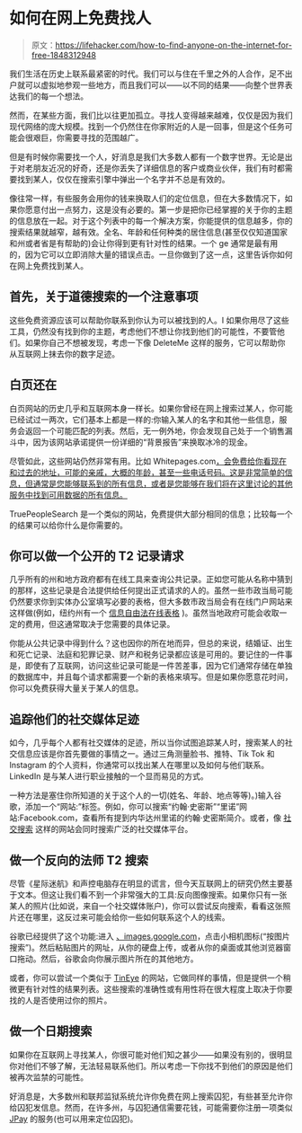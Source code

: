 # 如何在网上免费找人

> 原文：<https://lifehacker.com/how-to-find-anyone-on-the-internet-for-free-1848312948>

我们生活在历史上联系最紧密的时代。我们可以与住在千里之外的人合作，足不出户就可以虚拟地参观一些地方，而且我们可以——以不同的结果——向整个世界表达我们的每一个想法。



然而，在某些方面，我们比以往更加孤立。寻找人变得越来越难，仅仅是因为我们现代网络的庞大规模。找到一个仍然住在你家附近的人是一回事，但是这个任务可能会很艰巨，你需要寻找的范围越广。

但是有时候你需要找一个人，好消息是我们大多数人都有一个数字世界。无论是出于对老朋友近况的好奇，还是你丢失了详细信息的客户或商业伙伴，我们有时都需要找到某人，仅仅在搜索引擎中弹出一个名字并不总是有效的。

像往常一样，有些服务会用你的钱来换取人们的定位信息，但在大多数情况下，如果你愿意付出一点努力，这是没有必要的。第一步是把你已经掌握的关于你的主题的信息放在一起。对于这个列表中的每一个解决方案，你能提供的信息越多，你的搜索结果就越窄，越有效。全名、年龄和任何种类的居住信息(甚至仅仅知道国家和州或者省是有帮助的)会让你得到更有针对性的结果。一个 ge 通常是最有用的，因为它可以立即消除大量的错误点击。一旦你做到了这一点，这里告诉你如何在网上免费找到某人。

## 首先，关于道德搜索的一个注意事项

这些免费资源应该可以帮助你联系到你认为可以被找到的人。I 如果你用尽了这些工具，仍然没有找到你的主题，考虑他们不想让你找到他们的可能性，不要管他们。如果你自己不想被发现，考虑一下像 DeleteMe 这样的服务，它可以帮助你从互联网上抹去你的数字足迹。

## 白页还在

白页网站的历史几乎和互联网本身一样长。如果你曾经在网上搜索过某人，你可能已经试过一两次，它们基本上都是一样的:你输入某人的名字和其他一些信息，服务会返回一个可能匹配的列表。然后，无一例外地，你会发现自己处于一个销售漏斗中，因为该网站承诺提供一份详细的“背景报告”来换取冰冷的现金。

尽管如此，这些网站仍然非常有用。比如 Whitepages.com[，会免费给你看现在和过去的地址，可能的亲戚，大概的年龄，甚至一些电话号码。这是非常简单的信息，但通常是您能够联系到的所有信息，或者是您能够在我们将在这里讨论的其他服务中找到可用数据的所有信息。](https://www.whitepages.com/)

TruePeopleSearch 是一个类似的网站，免费提供大部分相同的信息；比较每一个的结果可以给你什么是你需要的。

## 你可以做一个公开的 T2 记录请求

几乎所有的州和地方政府都有在线工具来查询公共记录。正如您可能从名称中猜到的那样，这些记录是合法提供给任何提出正式请求的人的。虽然一些市政当局可能仍然要求你到实体办公室填写必要的表格，但大多数市政当局会有在线门户网站来这样做(例如，纽约州有一个 [信息自由法在线表格](https://openfoil.ny.gov/#/newfoilrequest) )。虽然当地政府可能会收取一定的费用，但这通常取决于您需要的具体记录。

你能从公共记录中得到什么？这也因你的所在地而异，但总的来说，结婚证、出生和死亡记录、法庭和犯罪记录、财产和税务记录都应该是可用的。要记住的一件事是，即使有了互联网，访问这些记录可能是一件苦差事，因为它们通常存储在单独的数据库中，并且每个请求都需要一个新的表格来填写。但是如果你愿意花时间，你可以免费获得大量关于某人的信息。

## 追踪他们的社交媒体足迹

如今，几乎每个人都有社交媒体的足迹，所以当你试图追踪某人时，搜索某人的社交信息应该是你首先要做的事情之一。通过三角测量脸书、推特、Tik Tok 和 Instagram 的个人资料，你通常可以找出某人在哪里以及如何与他们联系。LinkedIn 是与某人进行职业接触的一个显而易见的方式。

一种方法是塞住你所知道的关于这个人的一切(姓名、年龄、地点等等)。)输入谷歌，添加一个“网站:”标签。例如，你可以搜索“约翰·史密斯”“里诺”网站:Facebook.com，查看所有提到内华达州里诺的约翰·史密斯简介。或者，像 [社交搜索](https://www.social-searcher.com/) 这样的网站会同时搜索广泛的社交媒体平台。

## 做一个反向的法师 T2 搜索

尽管《星际迷航》和声控电脑存在明显的谎言，但今天互联网上的研究仍然主要基于文本。但这让我们看不到一个非常强大的工具:反向图像搜索。如果你只有一张某人的照片(比如说，来自一个社交媒体账户)，你可以尝试反向搜索，看看这张照片还在哪里，这反过来可能会给你一些如何联系这个人的线索。

谷歌已经提供了这个功能:进入 [、images.google.com](https://images.google.com/)，点击小相机图标(“按图片搜索”)。然后粘贴图片的网址，从你的硬盘上传，或者从你的桌面或其他浏览器窗口拖动。然后，谷歌会向你展示图片所在的其他地方。

或者，你可以尝试一个类似于 [TinEye](https://tineye.com/) 的网站，它做同样的事情，但是提供一个稍微更有针对性的结果列表。这些搜索的准确性或有用性将在很大程度上取决于你要找的人是否使用过你的照片。

## 做一个日期搜索

如果你在互联网上寻找某人，你很可能对他们知之甚少——如果没有别的，很明显你对他们不够了解，无法轻易联系他们。所以考虑一下你找不到他们的原因是他们被再次监禁的可能性。

好消息是，大多数州和联邦监狱系统允许你免费在网上搜索囚犯，有些甚至允许你给囚犯发信息。然而，在许多州，与囚犯通信需要花钱，可能需要你注册一项类似 [JPay](https://www.jpay.com/) 的服务(也可以用来定位囚犯)。